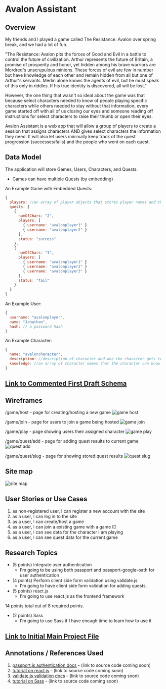 # Avalon Assistant

## Overview

My friends and I played a game called The Resistance: Avalon over spring break, and we had a lot of fun.

"The Resistance: Avalon pits the forces of Good and Evil in a battle to control the future of civilization. Arthur represents the future of Britain, a promise of prosperity and honor, yet hidden among his brave warriors are Mordred's unscrupulous minions. These forces of evil are few in number but have knowledge of each other and remain hidden from all but one of Arthur's servants. Merlin alone knows the agents of evil, but he must speak of this only in riddles. If his true identity is discovered, all will be lost."

However, the one thing that wasn't so ideal about the game was that because select characters needed to know of people playing specific characters while others needed to stay without that information, every game started off with all of us closing our eyes and someone reading off instructions for select characters to raise their thumb or open their eyes.

Avalon Assistant is a web app that will allow a group of players to create a session that assigns characters AND gives select characters the information they need. It will also let users minimally keep track of the quest progression (successes/fails) and the people who went on each quest.

## Data Model

The application will store Games, Users, Characters, and Quests.

* Games can have multiple Quests (by embedding)

An Example Game with Embedded Quests:

```javascript
{
  players: //an array of player objects that stores player names and the characters they are playing
  quests: [
    { 
      numOfChars: "2", 
      players: [
        { username: "avalonplayer1" }
        { username: "avalonplayer2" } 
      ], 
      status: "success" 
    },
    { 
      numOfChars: "3", 
      players: [
        { username: "avalonplayer1" }
        { username: "avalonplayer2" } 
        { username: "avalonplayer3" } 
      ], 
      status: "fail" 
    }
  ]
}
```

An Example User:

```javascript
{
  username: "avalonplayer",
  name: "Jonathan",
  hash: // a password hash
}
```

An Example Character:

```javascript
{
  name: "avaloncharacter",
  description: //description of character and who the character gets to know
  knowledge: //an array of character names that the character can know
}
```

## [Link to Commented First Draft Schema](db.js) 

## Wireframes

/game/host - page for creating/hosting a new game
![game host](documentation/game-host.png)

/game/join - page for users to join a game being hosted
![game join](documentation/game-join.png)

/game/play - page showing users their assigned character
![game play](documentation/game-play.png)

/game/quest/add - page for adding quest results to current game
![quest add](documentation/game-quest-add.png)


/game/quest/slug - page for showing stored quest results
![quest slug](documentation/game-quest-slug.png)


## Site map

![site map](documentation/site-map.png)

## User Stories or Use Cases

1. as non-registered user, I can register a new account with the site
2. as a user, I can log in to the site
3. as a user, I can create/host a game
4. as a user, I can join a existing game with a game ID
5. as a user, I can see data for the character I am playing
6. as a user, I can see quest data for the current game

## Research Topics

* (5 points) Integrate user authentication
    * I'm going to be using both passport and passport-google-oath for user authentication
* (4 points) Perform client side form validation using validate.js
    * I'm going to have client side form validation for adding quests.
* (5 points) react.js
    * I'm going to use react.js as the frontend framework

14 points total out of 8 required points.

* (2 points) Sass
    * I'm going to use Sass if I have enough time to learn how to use it

## [Link to Initial Main Project File](app.js) 

## Annotations / References Used

1. [passport.js authentication docs](http://passportjs.org/docs) - (link to source code coming soon)
2. [tutorial on react.js](https://reactjs.org/tutorial/tutorial.html) - (link to source code coming soon)
3. [validate.js validation docs](https://validatejs.org/) - (link to source code coming soon)
4. [tutorial on Sass](https://sass-lang.com/guide) - (link to source code coming soon)